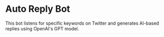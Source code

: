 # Auto Reply Bot
This bot listens for specific keywords on Twitter and generates AI-based replies using OpenAI's GPT model.
